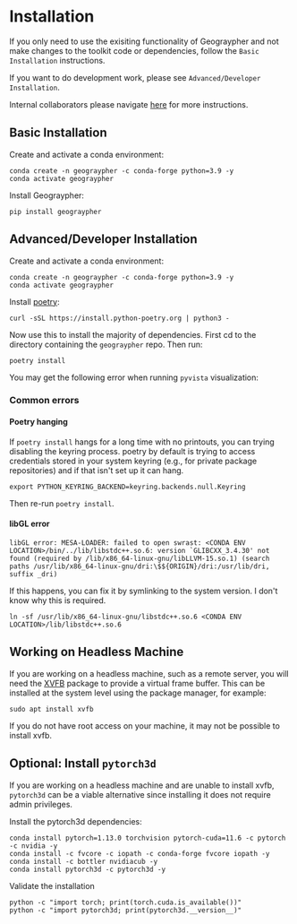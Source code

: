 # Installation

If you only need to use the exisiting functionality of Geograypher and not make changes to the toolkit code or dependencies, follow the `Basic Installation` instructions. 

If you want to do development work, please see `Advanced/Developer Installation`.

Internal collaborators please navigate [here](https://docs.openforestobservatory.org/internal-docs/) for more instructions. 

## Basic Installation
Create and activate a conda environment:

```
conda create -n geograypher -c conda-forge python=3.9 -y
conda activate geograypher
```

Install Geograypher:
```
pip install geograypher
```

## Advanced/Developer Installation
Create and activate a conda environment:

```
conda create -n geograypher -c conda-forge python=3.9 -y
conda activate geograypher
```

Install [poetry](https://python-poetry.org/docs/):

```
curl -sSL https://install.python-poetry.org | python3 -
```

Now use this to install the majority of dependencies. First cd to the directory containing the `geograypher` repo. Then run:

```
poetry install
```

You may get the following error when running `pyvista` visualization:

### Common errors

#### Poetry hanging
If `poetry install` hangs for a long time with no printouts, you can trying disabling the keyring process. poetry by default is trying to access credentials stored in your system keyring (e.g., for private package repositories) and if that isn't set up it can hang.

```
export PYTHON_KEYRING_BACKEND=keyring.backends.null.Keyring
```

Then re-run `poetry install`.

#### libGL error

```
libGL error: MESA-LOADER: failed to open swrast: <CONDA ENV LOCATION>/bin/../lib/libstdc++.so.6: version `GLIBCXX_3.4.30' not found (required by /lib/x86_64-linux-gnu/libLLVM-15.so.1) (search paths /usr/lib/x86_64-linux-gnu/dri:\$${ORIGIN}/dri:/usr/lib/dri, suffix _dri)
```

If this happens, you can fix it by symlinking to the system version. I don't know why this is required.

```
ln -sf /usr/lib/x86_64-linux-gnu/libstdc++.so.6 <CONDA ENV LOCATION>/lib/libstdc++.so.6
```

## Working on Headless Machine
If you are working on a headless machine, such as a remote server, you will need the [XVFB](https://www.x.org/releases/X11R7.6/doc/man/man1/Xvfb.1.xhtml) package to provide a virtual frame buffer. This can be installed at the system level using the package manager, for example:
```
sudo apt install xvfb
```
If you do not have root access on your machine, it may not be possible to install xvfb.

## Optional: Install `pytorch3d`
If you are working on a headless machine and are unable to install xvfb, `pytorch3d` can be a viable alternative since installing it does not require admin privileges.

Install the pytorch3d dependencies:

```
conda install pytorch=1.13.0 torchvision pytorch-cuda=11.6 -c pytorch -c nvidia -y
conda install -c fvcore -c iopath -c conda-forge fvcore iopath -y
conda install -c bottler nvidiacub -y
conda install pytorch3d -c pytorch3d -y
```

Validate the installation

```
python -c "import torch; print(torch.cuda.is_available())"
python -c "import pytorch3d; print(pytorch3d.__version__)"
```
